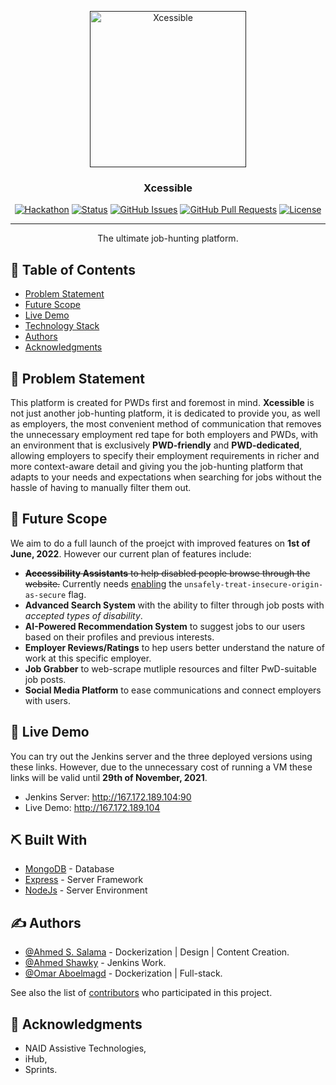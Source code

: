 <p align="center">
  <a href="" rel="noopener">
 <img src="https://i.imgur.com/Zx7nNer.png" alt="Xcessible" width="250"></a>
</p>
<h3 align="center">Xcessible</h3>

<div align="center">

[![Hackathon](https://img.shields.io/badge/sprints-iCamp-orange.svg)](https://sprints.ai)
[![Status](https://img.shields.io/badge/status-active-success.svg)]()
[![GitHub Issues](https://img.shields.io/github/issues/neatphar/Xcessible.svg)](https://github.com/neatphar/Xcessible/issues)
[![GitHub Pull Requests](https://img.shields.io/github/issues-pr/neatphar/Xcessible.svg)](https://github.com/neatphar/Xcessible/pulls)
[![License](https://img.shields.io/badge/license-GNU-blue.svg)](LICENSE.md)

</div>

---

<p align="center"> The ultimate job-hunting platform.
    <br> 
</p>

## 📝 Table of Contents

- [Problem Statement](#problem_statement)
- [Future Scope](#future_scope)
- [Live Demo](#live_demo)
- [Technology Stack](#tech_stack)
- [Authors](#authors)
- [Acknowledgments](#acknowledgments)

## 🧐 Problem Statement <a name = "problem_statement"></a>

This platform is created for PWDs first and foremost in mind. **Xcessible** is not just another job-hunting platform, it is dedicated to provide you, as well as employers, the most convenient method of communication that removes the unnecessary employment red tape for both employers and PWDs, with an environment that is exclusively **PWD-friendly** and **PWD-dedicated**, allowing employers to specify their employment requirements in richer and more context-aware detail and giving you the job-hunting platform that adapts to your needs and expectations when searching for jobs without the hassle of having to manually filter them out.

## 🚀 Future Scope <a name = "future_scope"></a>

We aim to do a full launch of the proejct with improved features on **1st of June, 2022**. However our current plan of features include:
- <del>**Accessibility Assistants** to help disabled people browse through the website.</del> Currently needs [enabling](https://medium.com/@Carmichaelize/enabling-the-microphone-camera-in-chrome-for-local-unsecure-origins-9c90c3149339) the ```unsafely-treat-insecure-origin-as-secure``` flag.
- **Advanced Search System** with the ability to filter through job posts with _accepted types of disability_.
- **AI-Powered Recommendation System** to suggest jobs to our users based on their profiles and previous interests.
- **Employer Reviews/Ratings** to hep users better understand the nature of work at this specific employer.
- **Job Grabber** to web-scrape mutliple resources and filter PwD-suitable job posts.
- **Social Media Platform** to ease communications and connect employers with users.

## 🎈 Live Demo <a name = "live_demo"></a>

You can try out the Jenkins server and the three deployed versions using these links. However, due to the unnecessary cost of running a VM these links will be valid until **29th of November, 2021**.

- Jenkins Server: http://167.172.189.104:90
- Live Demo: http://167.172.189.104


## ⛏️ Built With <a name = "tech_stack"></a>

- [MongoDB](https://www.mongodb.com/) - Database
- [Express](https://expressjs.com/) - Server Framework
- [NodeJs](https://nodejs.org/en/) - Server Environment

## ✍️ Authors <a name = "authors"></a>

- [@Ahmed S. Salama](https://github.com/vadrif-draco) - Dockerization | Design | Content Creation.
- [@Ahmed Shawky](https://github.com/AhmedShawkyAhmed) - Jenkins Work.
- [@Omar Aboelmagd](https://github.com/neatphar) - Dockerization | Full-stack.

See also the list of [contributors](https://github.com/neatphar/Xcessible/contributors)
who participated in this project.

## 🎉 Acknowledgments <a name = "acknowledgments"></a>

- NAID Assistive Technologies,
- iHub,
- Sprints.
